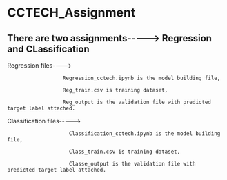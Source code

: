# CCTECH_Assignment

## There are two assignments-----> Regression and CLassification

Regression files----> 
                      
                      Regression_cctech.ipynb is the model building file,
                      
                      Reg_train.csv is training dataset,
                      
                      Reg_output is the validation file with predicted target label attached.
                      
Classification files-----> 
                        
                        Classification_cctech.ipynb is the model building file,
                        
                        Class_train.csv is training dataset,
                        
                        Classe_output is the validation file with predicted target label attached.
